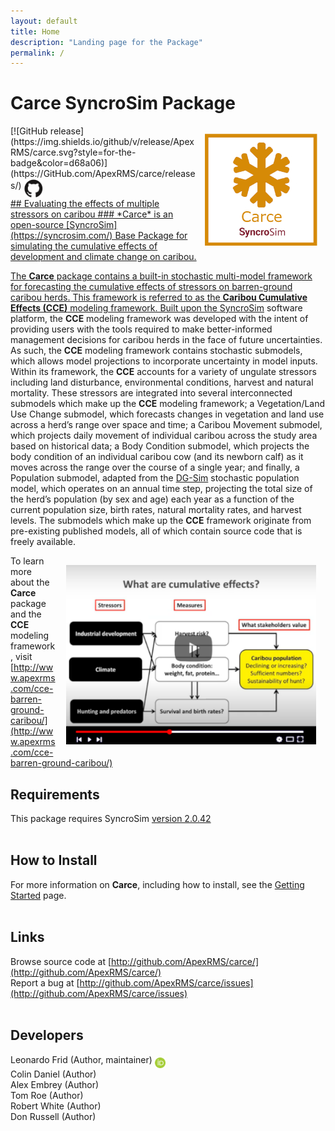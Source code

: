 ```yaml
---
layout: default
title: Home
description: "Landing page for the Package"
permalink: /
---
```


# **Carce** SyncroSim Package
<img align="right" style="padding: 13px" width="180" src="assets/images/logo/carce-sticker.png">
[![GitHub release](https://img.shields.io/github/v/release/ApexRMS/carce.svg?style=for-the-badge&color=d68a06)](https://GitHub.com/ApexRMS/carce/releases/)    <a href="https://github.com/ApexRMS/carce"><img align="middle" style="padding: 1px" width="30" src="assets/images/logo/github-trans2.png">
<br>
## Evaluating the effects of multiple stressors on caribou
### *Carce* is an open-source [SyncroSim](https://syncrosim.com/) Base Package for simulating the cumulative effects of development and climate change on caribou.

The **Carce** package contains a built-in stochastic multi-model framework for forecasting the cumulative effects of stressors on barren-ground caribou herds. This framework is referred to as the **Caribou Cumulative Effects (CCE)** modeling framework. Built upon the [SyncroSim](https://syncrosim.com/) software platform, the **CCE** modeling framework was developed with the intent of providing users with the tools required to make better-informed management decisions for caribou herds in the face of future uncertainties. As such, the **CCE** modeling framework contains stochastic submodels, which allows model projections to incorporate uncertainty in model inputs. Within its framework, the **CCE** accounts for a variety of ungulate stressors including land disturbance, environmental conditions, harvest and natural mortality. These stressors are integrated into several interconnected submodels which make up the **CCE** modeling framework; a Vegetation/Land Use Change submodel, which forecasts changes in vegetation and land use across a herd’s range over space and time; a Caribou Movement submodel, which projects daily movement of individual caribou across the study area based on historical data; a Body Condition submodel, which projects the body condition of an individual caribou cow (and its newborn calf) as it moves across the range over the course of a single year; and finally, a Population submodel, adapted from the [DG-Sim](https://apexrms.github.io/dgsim/) stochastic population model, which operates on an annual time step, projecting the total size of the herd’s population (by sex and age) each year as a function of the current population size, birth rates, natural mortality rates, and harvest levels. The submodels which make up the **CCE** framework originate from pre-existing published models, all of which contain source code that is freely available.

<a href="http://www.youtube.com/watch?v=eYjAEqdovJM" target="_blank"><img src="assets/images/video-screencap.png" alt="Caribou Cumulative Effects Overview" align="right" style="padding: 15px" width="400" /></a>

To learn more about the **Carce** package and the **CCE** modeling framework, visit [http://www.apexrms.com/cce-barren-ground-caribou/](http://www.apexrms.com/cce-barren-ground-caribou/)


## Requirements

This package requires SyncroSim [version 2.0.42](https://syncrosim.com/download/)
<br>
<br>
## How to Install

For more information on **Carce**, including how to install, see the [Getting Started](https://apexrms.github.io/carce/getting_started.html) page.
<br>
<br>
## Links

Browse source code at
[http://github.com/ApexRMS/carce/](http://github.com/ApexRMS/carce/)
<br>
Report a bug at
[http://github.com/ApexRMS/carce/issues](http://github.com/ApexRMS/carce/issues)
<br>
<br>
## Developers

Leonardo Frid (Author, maintainer) <a href="https://orcid.org/0000-0002-5489-2337"><img align="middle" style="padding: 0.5px" width="17" src="assets/images/ORCID.png"></a>
<br>
Colin Daniel (Author)
<br>
Alex Embrey (Author)
<br>
Tom Roe (Author)
<br>
Robert White (Author)
<br>
Don Russell (Author)
